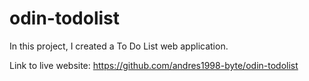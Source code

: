# odin-todolist

In this project, I created a To Do List web application.

Link to live website: https://github.com/andres1998-byte/odin-todolist